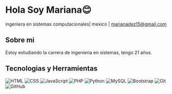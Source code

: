 # Hola Soy Mariana😊
 ingeniera en sistemas computacionales| mexico | marianadez15@gmail.com

## Sobre mi
 Estoy estudiando la carrera de ingenieria en sistemas, tengo 21 años.

 ## Tecnologias y Herramientas
 ![HTML](https://img.shields.io/badge/-HTML5-E34F26?style=flat&logo=html5&logoColor=white)
![CSS](https://img.shields.io/badge/-CSS3-1572B6?style=flat&logo=css3)
![JavaScript](https://img.shields.io/badge/-JavaScript-F7DF1E?style=flat&logo=javascript&logoColor=black)
![PHP](https://img.shields.io/badge/-PHP-777BB4?style=flat&logo=php&logoColor=white)
![Python](https://img.shields.io/badge/-Python-3776AB?style=flat&logo=python)
![MySQL](https://img.shields.io/badge/-MySQL-4479A1?style=flat&logo=mysql)
![Bootstrap](https://img.shields.io/badge/-Bootstrap-563D7C?style=flat&logo=bootstrap)
![Git](https://img.shields.io/badge/-Git-F05032?style=flat&logo=git)
![GitHub](https://img.shields.io/badge/-GitHub-181717?style=flat&logo=github)



